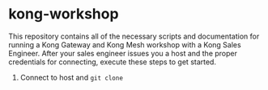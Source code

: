 # kong-workshop

This repository contains all of the necessary scripts and documentation for running a Kong Gateway and Kong Mesh workshop with a Kong Sales Engineer. After your sales engineer issues you a host and the proper credentials for connecting, execute these steps to get started.

1. Connect to host and `git clone`
